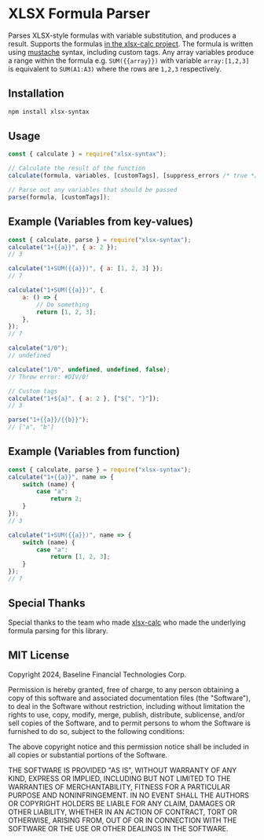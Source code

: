 # XLSX Formula Parser

Parses XLSX-style formulas with variable substitution, and produces a result. Supports the formulas [in the xlsx-calc project](https://github.com/fabiooshiro/xlsx-calc/blob/master/src/formulas.js#L6). The formula is written using [mustache](https://github.com/janl/mustache.js/) syntax, including custom tags. Any array variables produce a range within the formula e.g. `SUM({{array}})` with variable `array:[1,2,3]` is equivalent to `SUM(A1:A3)` where the rows are `1,2,3` respectively.

## Installation

```bash
npm install xlsx-syntax
```

## Usage

```js
const { calculate } = require("xlsx-syntax");

// Calculate the result of the function
calculate(formula, variables, [customTags], [suppress_errors /* true */]);

// Parse out any variables that should be passed
parse(formula, [customTags]);
```

## Example (Variables from key-values)

```js
const { calculate, parse } = require("xlsx-syntax");
calculate("1+{{a}}", { a: 2 });
// 3

calculate("1+SUM({{a}})", { a: [1, 2, 3] });
// 7

calculate("1+SUM({{a}})", {
	a: () => {
		// Do something
		return [1, 2, 3];
	},
});
// 7

calculate("1/0");
// undefined

calculate("1/0", undefined, undefined, false);
// Throw error: #DIV/0!

// Custom tags
calculate("1+${a}", { a: 2 }, ["${", "}"]);
// 3

parse("1+{{a}}/{{b}}");
// ["a", "b"]
```

## Example (Variables from function)

```js
const { calculate, parse } = require("xlsx-syntax");
calculate("1+{{a}}", name => {
	switch (name) {
		case "a":
			return 2;
	}
});
// 3

calculate("1+SUM({{a}})", name => {
	switch (name) {
		case "a":
			return [1, 2, 3];
	}
});
// 7
```

## Special Thanks

Special thanks to the team who made [xlsx-calc](https://github.com/fabiooshiro/xlsx-calc) who made the underlying formula parsing for this library.

## MIT License

Copyright 2024, Baseline Financial Technologies Corp.

Permission is hereby granted, free of charge, to any person obtaining a copy of this software and associated documentation files (the "Software"), to deal in the Software without restriction, including without limitation the rights to use, copy, modify, merge, publish, distribute, sublicense, and/or sell copies of the Software, and to permit persons to whom the Software is furnished to do so, subject to the following conditions:

The above copyright notice and this permission notice shall be included in all copies or substantial portions of the Software.

THE SOFTWARE IS PROVIDED "AS IS", WITHOUT WARRANTY OF ANY KIND, EXPRESS OR IMPLIED, INCLUDING BUT NOT LIMITED TO THE WARRANTIES OF MERCHANTABILITY, FITNESS FOR A PARTICULAR PURPOSE AND NONINFRINGEMENT. IN NO EVENT SHALL THE AUTHORS OR COPYRIGHT HOLDERS BE LIABLE FOR ANY CLAIM, DAMAGES OR OTHER LIABILITY, WHETHER IN AN ACTION OF CONTRACT, TORT OR OTHERWISE, ARISING FROM, OUT OF OR IN CONNECTION WITH THE SOFTWARE OR THE USE OR OTHER DEALINGS IN THE SOFTWARE.
